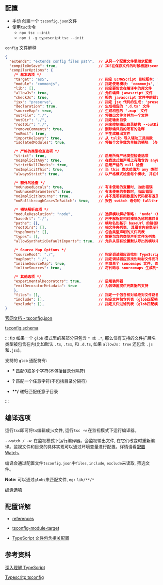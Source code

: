 ## 配置

- 手动 创建一个 `tsconfig.json`文件
- 使用`tsc`命令
  - `npx tsc --init` 
  - `npm i -g typescript`  `tsc --init`

`config` 文件解释

```json
{
  "extends": "extends config files path",  // 从另一个配置文件里继承配置
  "compileOnSave": true,                   // IDE在保存文件的时候根据tsconfig.json重新生成文件。
  "compilerOptions": {
    /* 基本选项 */
    "target": "es5",                       // 指定 ECMAScript 目标版本: 'ES3' (default), 'ES5', 'ES2015', 'ES2016', 'ES2017', or 'ESNEXT'
    "module": "commonjs",                  // 指定使用模块: 'commonjs', 'amd', 'system', 'umd' or 'es2015'
    "lib": [],                             // 指定要包含在编译中的库文件
    "allowJs": true,                       // 允许编译 javascript 文件
    "checkJs": true,                       // 报告 javascript 文件中的错误
    "jsx": "preserve",                     // 指定 jsx 代码的生成: 'preserve', 'react-native', or 'react'
    "declaration": true,                   // 生成相应的 '.d.ts' 文件
    "sourceMap": true,                     // 生成相应的 '.map' 文件
    "outFile": "./",                       // 将输出文件合并为一个文件
    "outDir": "./",                        // 指定输出目录
    "rootDir": "./",                       // 用来控制输出目录结构 --outDir.
    "removeComments": true,                // 删除编译后的所有的注释
    "noEmit": true,                        // 不生成输出文件
    "importHelpers": true,                 // 从 tslib 导入辅助工具函数
    "isolatedModules": true,               // 将每个文件做为单独的模块 （与 'ts.transpileModule' 类似）.

    /* 严格的类型检查选项 */
    "strict": true,                        // 启用所有严格类型检查选项
    "noImplicitAny": true,                 // 在表达式和声明上有隐含的 any类型时报错
    "strictNullChecks": true,              // 启用严格的 null 检查
    "noImplicitThis": true,                // 当 this 表达式值为 any 类型的时候, 生成一个错误
    "alwaysStrict": true,                  // 以严格模式检查每个模块, 并在每个文件里加入 'use strict'

    /* 额外的检查 */
    "noUnusedLocals": true,                // 有未使用的变量时, 抛出错误
    "noUnusedParameters": true,            // 有未使用的参数时, 抛出错误
    "noImplicitReturns": true,             // 并不是所有函数里的代码都有返回值时, 抛出错误
    "noFallthroughCasesInSwitch": true,    // 报告 switch 语句的 fallthrough 错误。（即, 不允许 switch 的 case 语句贯穿）

    /* 模块解析选项 */
    "moduleResolution": "node",            // 选择模块解析策略： 'node' (Node.js) or 'classic' (TypeScript pre-1.6)
    "baseUrl": "./",                       // 用于解析非相对模块名称的基目录
    "paths": {},                           // 模块名到基于 baseUrl 的路径映射的列表
    "rootDirs": [],                        // 根文件夹列表, 其组合内容表示项目运行时的结构内容
    "typeRoots": [],                       // 包含类型声明的文件列表
    "types": [],                           // 需要包含的类型声明文件名列表
    "allowSyntheticDefaultImports": true,  // 允许从没有设置默认导出的模块中默认导入。

    /* Source Map Options */
    "sourceRoot": "./",                    // 指定调试器应该找到 TypeScript 文件而不是源文件的位置
    "mapRoot": "./",                       // 指定调试器应该找到映射文件而不是生成文件的位置
    "inlineSourceMap": true,               // 生成单个 soucemaps 文件, 而不是将 sourcemaps 生成不同的文件
    "inlineSources": true,                 // 将代码与 sourcemaps 生成到一个文件中, 要求同时设置了 --inlineSourceMap 或 --sourceMap 属性

    /* 其他选项 */
    "experimentalDecorators": true,        // 启用装饰器
    "emitDecoratorMetadata": true          // 为装饰器提供元数据的支持
	},
	"files": [],                           // 指定一个包含相对或绝对文件路径的列表
	"include": [],                         // 指定文件包含列表 (glob匹配模式)
	"exclude": [],                         // 指定文件过滤列表 (glob匹配模式)
}
```

[官网文档 - tsconfig.json](http://www.tslang.cn/docs/handbook/tsconfig-json.html)

[tsconfig schema](http://json.schemastore.org/tsconfig)

::: tip
如果一个 `glob` 模式里的某部分只包含 `* 或 .*`, 那么仅有支持的文件扩展名类型被包含在内(比如默认 `.ts`, `.tsx`, 和 `.d.ts`, 如果 `allowJs: true` 还包含 `.js` 和`.jsx`)。

支持的 `glob` 通配符有: 

- **\*** 匹配0或多个字符(不包括目录分隔符)

- **?** 匹配一个任意字符(不包括目录分隔符)

- **\*\*/** 递归匹配任意子目录

:::

## 编译选项

运行`tsc`即可将`ts`编辑成`js`文件, 运行`tsc -w` 在监视模式下运行编译器。

`--watch / -w`: 在监视模式下运行编译器。会监视输出文件, 在它们改变时重新编译。监视文件和目录的具体实现可以通过环境变量进行配置。详情请看[配置 Watch](http://www.tslang.cn/docs/handbook/configuring-watch.html)。

编译会通过配置文件`tsconfig.json`中`files`, `include`, `exclude`来读取, 筛选文件。

**Note:** 可以通过`globs`来匹配文件, `eg:` `lib/**/*`

[编译选项](http://www.tslang.cn/docs/handbook/compiler-options.html)

## 配置详解

- [references](./references/README.md)

- [tsconfig-module-target](./tsconfig-module-target/README.md)

- [TypeScript 文件包含相关配置](./file-inclusion/README.md)

## 参考资料

[深入理解 TypeScript](https://jkchao.github.io/typescript-book-chinese/)

[Typescritp tsconfig](https://www.typescriptlang.org/tsconfig)
